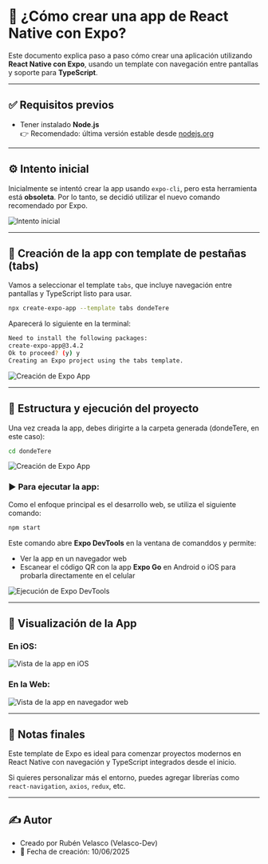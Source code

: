 # 🚀 ¿Cómo crear una app de React Native con Expo?

Este documento explica paso a paso cómo crear una aplicación utilizando **React Native con Expo**, usando un template con navegación entre pantallas y soporte para **TypeScript**.

---

## ✅ Requisitos previos

- Tener instalado **Node.js**  
  👉 Recomendado: última versión estable desde [nodejs.org](https://nodejs.org/)

---

## ⚙️ Intento inicial

Inicialmente se intentó crear la app usando `expo-cli`, pero esta herramienta está **obsoleta**. Por lo tanto, se decidió utilizar el nuevo comando recomendado por Expo.

![Intento inicial](assets/images/1.png "Intento inicial")

---

## 🎯 Creación de la app con template de pestañas (tabs)

Vamos a seleccionar el template `tabs`, que incluye navegación entre pantallas y TypeScript listo para usar.

```bash
npx create-expo-app --template tabs dondeTere
```

Aparecerá lo siguiente en la terminal:

```bash
Need to install the following packages:
create-expo-app@3.4.2
Ok to proceed? (y) y
Creating an Expo project using the tabs template.
```

![Creación de Expo App](assets/images/2.png "Creación de Expo App")

---

## 📁 Estructura y ejecución del proyecto

Una vez creada la app, debes dirigirte a la carpeta generada (dondeTere, en este caso):

```bash
cd dondeTere
```

![Creación de Expo App](assets/images/3.png "Creación de Expo App")

### ▶️ Para ejecutar la app:

Como el enfoque principal es el desarrollo web, se utiliza el siguiente comando:

```bash
npm start
```

Este comando abre **Expo DevTools** en la ventana de comanddos y permite:

- Ver la app en un navegador web
- Escanear el código QR con la app **Expo Go** en Android o iOS para probarla directamente en el celular

![Ejecución de Expo DevTools](assets/images/4.png "Ejecución de Expo DevTools")

---

## 📱 Visualización de la App

### En iOS:

![Vista de la app en iOS](assets/images/5.png "Vista previa en iOS")

### En la Web:

![Vista de la app en navegador web](assets/images/6.png "Vista previa en web")

---

## 📝 Notas finales

Este template de Expo es ideal para comenzar proyectos modernos en React Native con navegación y TypeScript integrados desde el inicio.

Si quieres personalizar más el entorno, puedes agregar librerías como `react-navigation`, `axios`, `redux`, etc.

---

## ✍️ Autor

- Creado por Rubén Velasco (Velasco-Dev)
- 📅 Fecha de creación: 10/06/2025
